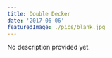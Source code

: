 ```yaml
---
title: Double Decker
date: '2017-06-06'
featuredImage: ./pics/blank.jpg
---
```


No description provided yet.
